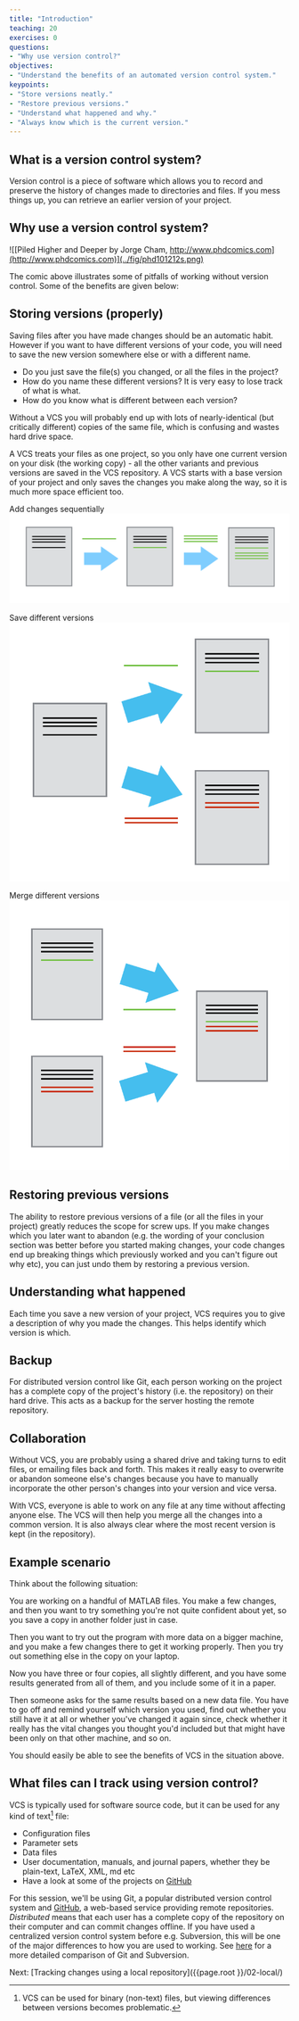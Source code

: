 ```yaml
---
title: "Introduction"
teaching: 20
exercises: 0
questions:
- "Why use version control?"
objectives:
- "Understand the benefits of an automated version control system."
keypoints:
- "Store versions neatly."
- "Restore previous versions."
- "Understand what happened and why."
- "Always know which is the current version."
---
```


## What is a version control system?

Version control is a piece of software which allows you to record and
preserve the history of changes made to directories and files. If you
mess things up, you can retrieve an earlier version of your project.

## Why use a version control system?

![[Piled Higher and Deeper by Jorge Cham, http://www.phdcomics.com](http://www.phdcomics.com)](../fig/phd101212s.png)

The comic above illustrates some of pitfalls of working without version
control. Some of the benefits are given below:

## Storing versions (properly)
Saving files after you have made changes should be an automatic habit.
However if you want to have different versions of your code, you will
need to save the new version somewhere else or with a different name.

* Do you just save the file(s) you changed, or all the files in the project?
* How do you name these different versions? It is very easy to lose track
of what is what.
* How do you know what is different between each version?

Without a VCS you will probably end up with lots of nearly-identical
(but critically different) copies of the same file, which is confusing
and wastes hard drive space.

A VCS treats your files as one project, so you only have one current
version on your disk (the working copy) - all the other variants and
previous versions are saved in the VCS repository. A VCS starts with
a base version of your project and only saves the changes you make along
the way, so it is much more space efficient too.

Add changes sequentially
![Add changes sequentially](../fig/play-changes.svg)

Save different versions
![Save different versions](../fig/versions.svg)

Merge different versions
![Merge different versions](../fig/merge.svg)

## Restoring previous versions
The ability to restore previous versions of a file (or all the files
in your project) greatly reduces the scope for screw ups. If you make
changes which you later want to abandon (e.g. the wording of your
conclusion section was better before you started making changes, your 
code changes end up breaking things which previously worked and you
can't figure out why etc), you can just undo them by restoring a previous
version.

## Understanding what happened
Each time you save a new version of your project, VCS requires you to
give a description of why you made the changes. This helps identify
which version is which.

## Backup
For distributed version control like Git, each person working on the
project has a complete copy of the project's  history (i.e. the repository)
on their hard drive. This acts as a backup for the server hosting the
remote repository.

## Collaboration
Without VCS, you are probably using a shared drive and taking turns to
edit files, or emailing files back and forth. This makes it really
easy to overwrite or abandon someone else's changes because you have
to manually incorporate the other person's changes into your version
and vice versa.

With VCS, everyone is able to work on any file at any time without
affecting anyone else. The VCS will then help you merge all the changes
into a common version. It is also always clear where the most recent
version is kept (in the repository).


## Example scenario
Think about the following situation:

You are working on a handful of MATLAB files. You make a few changes,
and then you want to try something you're not quite confident about
yet, so you save a copy in another folder just in case.

Then you want to try out the program with more data on a bigger machine,
and you make a few changes there to get it working properly. Then you 
try out something else in the copy on your laptop.

Now you have three or four copies, all slightly different, and you have
some results generated from all of them, and you include some of it in
a paper.

Then someone asks for the same results based on a new data file. You have 
to go off and remind yourself which version you used, find out whether
you still have it at all or whether you've changed it again since, check 
whether it really has the vital changes you thought you'd included but
that might have been only on that other machine, and so on.

You should easily be able to see the benefits of VCS in the situation above.

## What files can I track using version control?
VCS is typically used for software source code, but it can be used for
any kind of text[^1] file: 

- Configuration files
- Parameter sets
- Data files
- User documentation, manuals, and journal papers,  whether they be plain-text,
LaTeX, XML, md etc
- Have a look at some of the projects on [GitHub](https://github.com/explore)

For this session, we'll be using Git, a popular distributed version control system
and [GitHub](http://github.com), a web-based service providing remote
repositories. *Distributed* means that each user has a complete copy of
the repository on their computer and can commit changes offline. If you 
have used a centralized version control system before e.g. Subversion,
this will be one of the major differences to how you are used to working.
See [here](https://git.wiki.kernel.org/index.php/GitSvnComparsion) for a more 
detailed comparison of Git and Subversion.


Next: [Tracking changes using a local repository]({{page.root }}/02-local/)

[^1]: VCS can be used for binary (non-text) files, but viewing differences
between versions becomes problematic.
